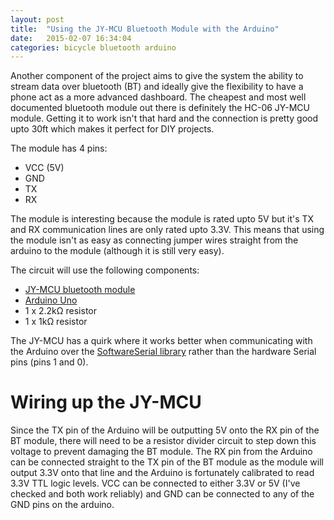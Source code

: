 ```yaml
---
layout: post
title:  "Using the JY-MCU Bluetooth Module with the Arduino"
date:   2015-02-07 16:34:04
categories: bicycle bluetooth arduino
--- 
```


Another component of the project aims to give the system the ability to stream data over bluetooth (BT) and ideally give the flexibility to have a phone act as a more advanced dashboard. The cheapest and most well documented bluetooth module out there is definitely the HC-06 JY-MCU module. Getting it to work isn't that hard and the connection is pretty good upto 30ft which makes it perfect for DIY projects.

The module has 4 pins:

* VCC (5V)
* GND
* TX
* RX

The module is interesting because the module is rated upto 5V but it's TX and RX communication lines are only rated upto 3.3V. This means that using the module isn't as easy as connecting jumper wires straight from the arduino to the module (although it is still very easy).

The circuit will use the following components:

* [JY-MCU bluetooth module][jy-mcu]
* [Arduino Uno][arduino-uno]
* 1 x 2.2kΩ resistor
* 1 x 1kΩ resistor   

The JY-MCU has a quirk where it works better when communicating with the Arduino over the [SoftwareSerial library][soft-serial] rather than the hardware Serial pins (pins 1 and 0).

<h1> Wiring up the JY-MCU </h1>

Since the TX pin of the Arduino will be outputting 5V onto the RX pin of the BT module, there will need to be a resistor divider circuit to step down this voltage to prevent damaging the BT module. The RX pin from the Arduino can be connected straight to the TX pin of the BT module as the module will output 3.3V onto that line and the Arduino is fortunately calibrated to read 3.3V TTL logic levels. VCC can be connected to either 3.3V or 5V (I've checked and both work reliably) and GND can be connected to any of the GND pins on the arduino.

[soft-serial]:	http://arduino.cc/en/Reference/SoftwareSerial
[arduino-uno]:	http://www.amazon.com/Arduino-UNO-board-DIP-ATmega328P/dp/B006H06TVG/ref=sr_1_1?ie=UTF8&qid=1423125777&sr=8-1&keywords=arduino+uno
[jy-mcu]:	http://www.amazon.com/JY-MCU-Arduino-Bluetooth-Wireless-Serial/dp/B009DZQ4MG/ref=sr_1_1?ie=UTF8&qid=1423125792&sr=8-1&keywords=jy-mcu